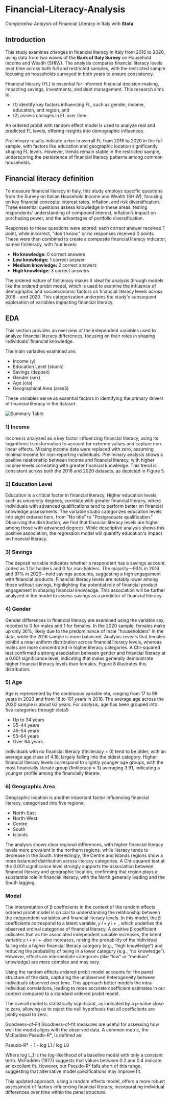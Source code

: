 # Financial-Literacy-Analysis
*Comparative Analysis* of Financial Literacy in Italy with **Stata**

## Introduction
This study examines changes in financial literacy in Italy from 2016 to 2020, using data from two waves of the **Bank of Italy Survey** on Household Income and Wealth (SHIW). The analysis compares financial literacy levels over time across both full and restricted samples, with the restricted sample focusing on households surveyed in both years to ensure consistency.

Financial literacy (FL) is essential for informed financial decision-making, impacting savings, investments, and debt management. This research aims to 
- (1) identify key factors influencing FL, such as gender, income, education, and region, and
- (2) assess changes in FL over time.

An ordered probit with random effect model is used to analyze real and predicted FL levels, offering insights into demographic influences.

Preliminary results indicate a rise in overall FL from 2016 to 2020 in the full sample, with factors like education and geographic location significantly shaping FL levels. However, trends remain stable in the restricted sample, underscoring the persistence of financial literacy patterns among common households.

## Financial literacy definition
To measure financial literacy in Italy, this study employs specific questions from the Survey on Italian Household Income and Wealth (SHIW), focusing on key financial concepts: interest rates, inflation, and risk diversification. Three essential questions assess knowledge in these areas, testing respondents' understanding of compound interest, inflation’s impact on purchasing power, and the advantages of portfolio diversification.

Responses to these questions were scored: each correct answer received 1 point, while incorrect, "don't know," or no responses received 0 points. These were then combined to create a composite financial literacy indicator, named finliteracy, with four levels:

- **No knowledge:** 0 correct answers
- **Low knowledge:** 1 correct answer
- **Medium knowledge:** 2 correct answers
- **High knowledge:** 3 correct answers

The ordered nature of finliteracy makes it ideal for analysis through models like the ordered probit model, which is used to examine the influence of demographic and socioeconomic factors on financial literacy levels across 2016 - and 2020. This categorization underpins the study's subsequent exploration of variables impacting financial literacy.

## EDA
This section provides an overview of the independent variables used to analyze financial literacy differences, focusing on their roles in shaping individuals' financial knowledge. 

The main variables examined are:

- Income (y)
- Education Level (studio)
- Savings (deposit)
- Gender (sex)
- Age (eta)
- Geographical Area (area5)
  
These variables serve as essential factors in identifying the primary drivers of financial literacy in the dataset.

![Summary Table](./images/picture.png)

### 1) Income
Income is analyzed as a key factor influencing financial literacy, using its logarithmic transformation to account for extreme values and capture non-linear effects. Missing income data were replaced with zero, assuming minimal income for non-reporting individuals. Preliminary analysis shows a positive relationship between income and financial literacy, with higher income levels correlating with greater financial knowledge. This trend is consistent across both the 2016 and 2020 datasets, as depicted in Figure 5.

### 2) Education Level
Education is a critical factor in financial literacy. Higher education levels, such as university degrees, correlate with greater financial literacy, where individuals with advanced qualifications tend to perform better on financial knowledge assessments. The variable studio categorizes education levels into eight ordered tiers, from "No title" to "Postgraduate qualification." Observing the distribution, we find that financial literacy levels are higher among those with advanced degrees. While descriptive analysis shows this positive association, the regression model will quantify education's impact on financial literacy.

### 3) Savings
The deposit variable indicates whether a respondent has a savings account, coded as 1 for holders and 0 for non-holders. The majority—93% in 2016 and 97% in 2020—hold savings accounts, suggesting a high engagement with financial products. Financial literacy levels are notably lower among those without savings, highlighting the potential role of financial product engagement in shaping financial knowledge. This association will be further analyzed in the model to assess savings as a predictor of financial literacy.

### 4) Gender
Gender differences in financial literacy are examined using the variable sex, recoded to 0 for males and 1 for females. In the 2020 sample, females make up only 36%, likely due to the predominance of male "householders" in the data, while the 2016 sample is more balanced. Analysis reveals that females exhibit a near-uniform distribution across financial literacy levels, whereas males are more concentrated in higher literacy categories. A Chi-squared test confirmed a strong association between gender and financial literacy at a 0.001 significance level, indicating that males generally demonstrate higher financial literacy levels than females. Figure 8 illustrates this distribution.

### 5) Age
Age is represented by the continuous variable eta, ranging from 17 to 98 years in 2020 and from 18 to 101 years in 2016. The average age across the 2020 sample is about 62 years. For analysis, age has been grouped into five categories through cleta5:

- Up to 34 years
- 35–44 years
- 45–54 years
- 55–64 years
- Over 64 years

Individuals with no financial literacy (finliteracy = 0) tend to be older, with an average age class of 4.18, largely falling into the oldest category. Higher financial literacy levels correspond to slightly younger age groups, with the most financially literate group (finliteracy = 3) averaging 3.91, indicating a younger profile among the financially literate.

### 6) Geographic Area
Geographic location is another important factor influencing financial literacy, categorized into five regions:

- North-East
- North-West
- Centre
- South
- Islands

The analysis shows clear regional differences, with higher financial literacy levels more prevalent in the northern regions, while literacy tends to decrease in the South. Interestingly, the Centre and Islands regions show a more balanced distribution across literacy categories. A Chi-squared test at the 0.001 significance level strongly supports the association between financial literacy and geographic location, confirming that region plays a substantial role in financial literacy, with the North generally leading and the South lagging.


### Model
The interpretation of β coefficients in the context of the random effects ordered probit model is crucial to understanding the relationship between the independent variables and financial literacy levels. In this model, the β coefficients correspond to a latent variable, 
𝑦
𝑖
∗
y 
i
∗
​
 , which underlies the observed ordinal categories of financial literacy. A positive β coefficient indicates that as the associated independent variable increases, the latent variable 
𝑦
𝑖
∗
y 
i
∗
​
  also increases, raising the probability of the individual falling into a higher financial literacy category (e.g., “high knowledge”) and reducing the probability of being in a lower category (e.g., “no knowledge”). However, effects on intermediate categories (like “low” or “medium” knowledge) are more complex and may vary.

Using the random effects ordered probit model accounts for the panel structure of the data, capturing the unobserved heterogeneity between individuals observed over time. This approach better models the intra-individual correlations, leading to more accurate coefficient estimates in our context compared to a standard ordered probit model.

The overall model is statistically significant, as indicated by a p-value close to zero, allowing us to reject the null hypothesis that all coefficients are jointly equal to zero.

Goodness-of-Fit
Goodness-of-fit measures are useful for assessing how well the model aligns with the observed data. A common metric, the McFadden Pseudo-R², is defined as:

Pseudo-R² = 1 - log L1 / log L0
​

Where log L_1 is the log-likelihood of a baseline model with only a constant term. McFadden (1977) suggests that values between 0.2 and 0.4 indicate an excellent fit. However, our Pseudo-R² falls short of this range, suggesting that alternative model specifications may improve fit.

This updated approach, using a random effects model, offers a more robust assessment of factors influencing financial literacy, incorporating individual differences over time within the panel structure.
